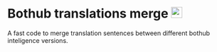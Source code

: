 # Bothub translations merge <img src="https://push.al/wp-content/uploads/2020/05/BOTHUB.png" width="25px">
A fast code to merge translation sentences between different bothub inteligence versions.
